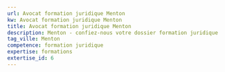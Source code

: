 ```yaml
---
url: Avocat formation juridique Menton
kw: Avocat formation juridique Menton
title: Avocat formation juridique Menton
description: Menton - confiez-nous votre dossier formation juridique
tag_ville: Menton
competence: formation juridique
expertise: formations
extertise_id: 6
---
```


